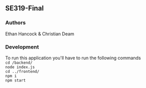 ## SE319-Final

### Authors

Ethan Hancock & Christian Deam

### Development

To run this application you'll have to run the following commands
<br>`cd /backend/`
<br>`node index.js`
<br>`cd ../frontend/`
<br>`npm i`
<br>`npm start`
